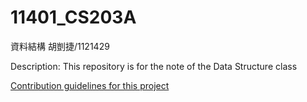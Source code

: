 # 11401_CS203A
資料結構
胡剴捷/1121429

Description: This repository is for the note of the Data Structure class

[Contribution guidelines for this project](Note_lesson1.md)
